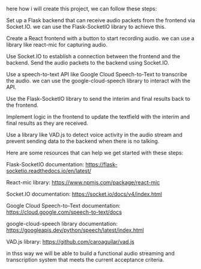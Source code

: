 here how i will create this  project, we can follow these steps:

Set up a Flask backend that can receive audio packets from the frontend via Socket.IO. we can use the Flask-SocketIO library to achieve this.

Create a React frontend with a button to start recording audio. we can use a library like react-mic for capturing audio.

Use Socket.IO to establish a connection between the frontend and the backend. Send the audio packets to the backend using Socket.IO.

Use a speech-to-text API like Google Cloud Speech-to-Text to transcribe the audio. we can use the google-cloud-speech library to interact with the API.

Use the Flask-SocketIO library to send the interim and final results back to the frontend.

Implement logic in the frontend to update the textfield with the interim and final results as they are received.

Use a library like VAD.js to detect voice activity in the audio stream and prevent sending data to the backend when there is no talking.

Here are some resources that can help we get started with these steps:

Flask-SocketIO documentation: https://flask-socketio.readthedocs.io/en/latest/

React-mic library: https://www.npmjs.com/package/react-mic

Socket.IO documentation: https://socket.io/docs/v4/index.html

Google Cloud Speech-to-Text documentation: https://cloud.google.com/speech-to-text/docs

google-cloud-speech library documentation: https://googleapis.dev/python/speech/latest/index.html

VAD.js library: https://github.com/caroaguilar/vad.js

in thss way we will be  able to build a functional audio streaming and transcription system that meets the current   acceptance criteria. 
